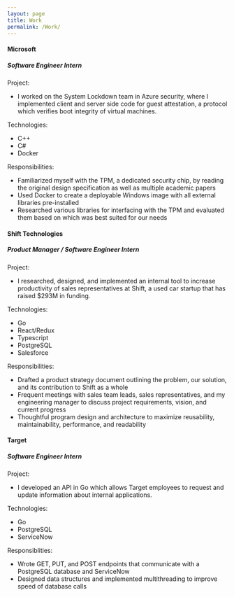 ```yaml
---
layout: page
title: Work
permalink: /Work/
---
```

#### Microsoft
##### Software Engineer Intern
Project:
* I worked on the System Lockdown team in Azure security, where I implemented client and server side code for guest attestation, a protocol which verifies boot integrity of virtual machines.

Technologies:
* C++
* C#
* Docker

Responsibilities:
* Familiarized myself with the TPM, a dedicated security chip, by reading the original design specification as well as multiple academic papers
* Used Docker to create a deployable Windows image with all external libraries pre-installed
* Researched various libraries for interfacing with the TPM and evaluated them based on which was best suited for our needs


#### Shift Technologies
##### Product Manager / Software Engineer Intern
Project:
* I researched, designed, and implemented an internal tool to increase productivity of sales representatives at Shift, a used car startup that has raised $293M in funding.

Technologies:
* Go
* React/Redux
* Typescript
* PostgreSQL
* Salesforce

Responsibilities:
* Drafted a product strategy document outlining the problem, our solution, and its contribution to Shift as a whole
* Frequent meetings with sales team leads, sales representatives, and my engineering manager to discuss project requirements, vision, and current progress
* Thoughtful program design and architecture to maximize reusability, maintainability, performance, and readability


#### Target
##### Software Engineer Intern
Project:
* I developed an API in Go which allows Target employees to request and update information about internal applications.

Technologies:
* Go
* PostgreSQL
* ServiceNow

Responsiblities:
* Wrote GET, PUT, and POST endpoints that communicate with a PostgreSQL database and ServiceNow
* Designed data structures and implemented multithreading to improve speed of database calls

